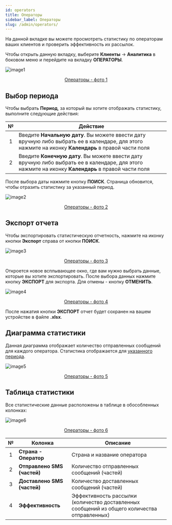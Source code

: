 ```yaml
---
id: operators
title: Операторы
sidebar_label: Операторы
slug: /admin/operators/
---
```


На данной вкладке вы можете просмотреть статистику по операторам ваших клиентов и проверить эффективность их рассылок.

Чтобы открыть данную вкладку, выберите **Клиенты** → **Аналитика** в боковом меню и перейдите на вкладку **ОПЕРАТОРЫ**.

![image1](/img/ru/admin_statistics_operators/image1.png "Операторы") <center><u>Операторы - фото 1</u></center>

## Выбор периода

Чтобы выбрать **Период**, за который вы хотите отображать статистику, выполните следующие действия:

|  №  | Действие |
| :-: | -------- |
| 1 | Введите **Начальную дату**. Вы можете ввести дату вручную либо выбрать ее в календаре, для этого нажмите на иконку **Календарь** в правой части поля |
| 2 | Введите **Конечную дату**. Вы можете ввести дату вручную либо выбрать ее в календаре, для этого нажмите на иконку **Календарь** в правой части поля |

После выбора даты нажмите кнопку **ПОИСК**. Страница обновится, чтобы отразить статистику за указанный период.

![image2](/img/ru/admin_statistics_operators/image2.png "Операторы") <center><u>Операторы - фото 2</u></center>

## Экспорт отчета

Чтобы экспортировать статистическую отчетность, нажмите на иконку кнопки **Экспорт** справа от кнопки **ПОИСК**.

![image3](/img/ru/admin_statistics_operators/image3.png "Операторы") <center><u>Операторы - фото 3</u></center>

Откроется новое всплывающее окно, где вам нужно выбрать данные, которые вы хотите экспортировать. После выбора данных нажмите кнопку **ЭКСПОРТ** для экспорта. Для отмены - кнопку **ОТМЕНИТЬ**.

![image4](/img/ru/admin_statistics_operators/image4.png "Операторы") <center><u>Операторы - фото 4</u></center>

После нажатия кнопки **ЭКСПОРТ** отчет будет сохранен на вашем устройстве в файле **.xlsx**.

## Диаграмма статистики

Данная диаграмма отображает количество отправленных сообщений для каждого оператора. Статистика отображается для [указанного периода](#выбор-периода).

![image5](/img/ru/admin_statistics_operators/image5.png "Операторы") <center><u>Операторы - фото 5</u></center>

## Таблица статистики

Все статистические данные расположены в таблице в обособленных колонках:

![image6](/img/ru/admin_statistics_operators/image6.png "Операторы") <center><u>Операторы - фото 6</u></center>

|  №  | Колонка | Описание |
| :-: | ------- | -------- |
| 1 | **Страна - Оператор** | Страна и название оператора |
| 2 | **Отправлено SMS (частей)** | Количество отправленных сообщений (частей) |
| 3 | **Доставлено SMS (частей)** | Количество доставленных сообщений (частей) |
| 4 | **Эффективность** | Эффективность рассылки (количество доставленных сообщений из общего количества отправленных) |
